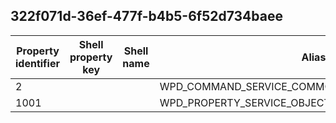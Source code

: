 ## 322f071d-36ef-477f-b4b5-6f52d734baee

Property identifier | Shell property key | Shell name | Alias
--- | --- | --- | ---
2 |  |  | WPD_COMMAND_SERVICE_COMMON_GET_SERVICE_OBJECT_ID
1001 |  |  | WPD_PROPERTY_SERVICE_OBJECT_ID

